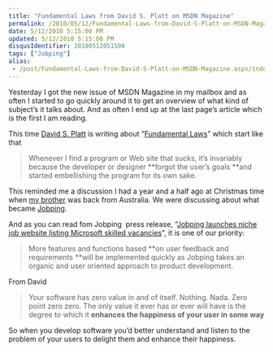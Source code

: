 ```yaml
---
title: "Fundamental Laws from David S. Platt on MSDN Magazine"
permalink: /2010/05/12/Fundamental-Laws-from-David-S-Platt-on-MSDN-Magazine/
date: 5/12/2010 5:15:00 PM
updated: 5/12/2010 5:15:00 PM
disqusIdentifier: 20100512051500
tags: ["Jobping"]
alias:
 - /post/Fundamental-Laws-from-David-S-Platt-on-MSDN-Magazine.aspx/index.html
---
```

Yesterday I got the new issue of MSDN Magazine in my mailbox and as often I started to go quickly around it to get an overview of what kind of subject’s it talks about. And as often I end up at the last page’s article which is the first I am reading.

This time [David S. Platt](http://msdn.microsoft.com/ee532098.aspx?sdmr=DavidPlatt&sdmi=authors) is writing about “[Fundamental Laws](http://msdn.microsoft.com/en-us/magazine/ff646970.aspx)” which start like that
<!-- more -->

> Whenever I find a program or Web site that sucks, it’s invariably because the developer or designer **forgot the user’s goals **and started embellishing the program for its own sake.

This reminded me a discussion I had a year and a half ago at Christmas time when [my brother](http://myaustraliantrip.blogspot.com/) was back from Australia. We were discussing about what became [Jobping](http://www.jobping.com).

And as you can read fom Jobping  press release, “[Jobping launches niche job website listing Microsoft skilled vacancies](http://blog.jobping.com/2010/04/jobping-launches-niche-job-website.html)”, it is one of our priority:

> More features and functions based **on user feedback and requirements **will be implemented quickly as Jobping takes an organic and user oriented approach to product development.

From David

> Your software has zero value in and of itself. Nothing. Nada. Zero point zero zero. The only value it ever has or ever will have is the degree to which it **enhances the happiness of your user in some way**

So when you develop software you’d better understand and listen to the problem of your users to delight them and enhance their happiness.
